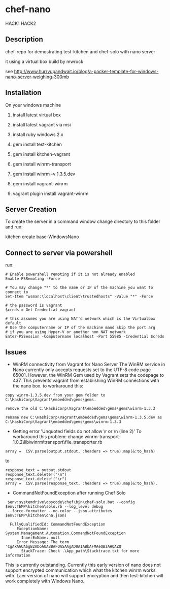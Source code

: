 # chef-nano

HACK1
HACK2
## Description

chef-repo for demostrating test-kitchen and chef-solo with nano server

it using a virtual box build by mwrock

see http://www.hurryupandwait.io/blog/a-packer-template-for-windows-nano-server-weighing-300mb


## Installation

On your windows machine

1. install latest virtual box

2. install latest vagrant via msi

3. install ruby windows 2.x

4. gem install test-kitchen

5. gem install kitchen-vagrant

6. gem install winrm-transport

7. gem install winrm -v 1.3.5.dev

8. gem install vagrant-winrm

9. vagrant plugin install vagrant-winrm

## Server Creation

To create the server in a command window change directory to this folder and run:

kitchen create base-WindowsNano

## Connect to server via powershell

run:
```
# Enable powershell remoting if it is not already enabled
Enable-PSRemoting -Force

# You may change "*" to the name or IP of the machine you want to connect to
Set-Item "wsman:\localhost\client\trustedhosts" -Value "*" -Force

# the password is vagrant
$creds = Get-Credential vagrant

# this assumes you are using NAT'd network which is the Virtualbox default
# Use the computername or IP of the machine mand skip the port arg
# if you are using Hyper-V or another non NAT network
Enter-PSSession -Computername localhost -Port 55985 -Credential $creds
```


## Issues

* WinRM connectivity from Vagrant for Nano Server
The WinRM service in Nano currently only accepts requests set to the UTF-8 code page 65001. However, the WinRM Gem used by Vagrant sets the codepage to 437.
This prevents vagrant from establishing WinRM connections with the nano box.
to workaround this:
```
copy winrm-1.3.5.dev from your gem folder to C:\HashiCorp\Vagrant\embedded\gems\gems.

remove the old C:\HashiCorp\Vagrant\embedded\gems\gems\winrm-1.3.3

rename new C:\HashiCorp\Vagrant\embedded\gems\gems\winrm-1.3.5.dev as
C:\HashiCorp\Vagrant\embedded\gems\gems\winrm-1.3.3
```

* Getting error 'Unquoted fields do not allow \r or \n (line 2)'
To workaround this problem:
change winrm-transport-1.0.2\lib\winrm\transport\file_transporter.rb
```
array =  CSV.parse(output.stdout, :headers => true).map(&:to_hash)
```
to
```
response_text = output.stdout
response_text.delete!("\n")
response_text.delete!("\r")
array =  CSV.parse(response_text, :headers => true).map(&:to_hash).
```

* CommandNotFoundException after running Chef Solo
```
 $env:systemdrive\opscode\chef\bin\chef-solo.bat --config $env:TEMP\kitchen\solo.rb --log_level debug
 --force-formatter --no-color --json-attributes $env:TEMP\kitchen\dna.json)

  FullyQualifiedId: CommandNotFoundException
     ExceptionName: System.Management.Automation.CommandNotFoundException
       InnerExName: null
     Error Message: The term 'CgAkAGUAbgB2ADoAUABBAFQASAAgAD0AIABbAFMAeQBzAHQAZQ
       StackTrace: Check .\App_path\Stacktrace.txt for more information
```
 This is currently outstanding. Currently this early version of nano does not support encrypted communication which what the kitchen winrm works with. Laer version of nano will support encryption and then test-kitchen will work completely with Windows Nano.
